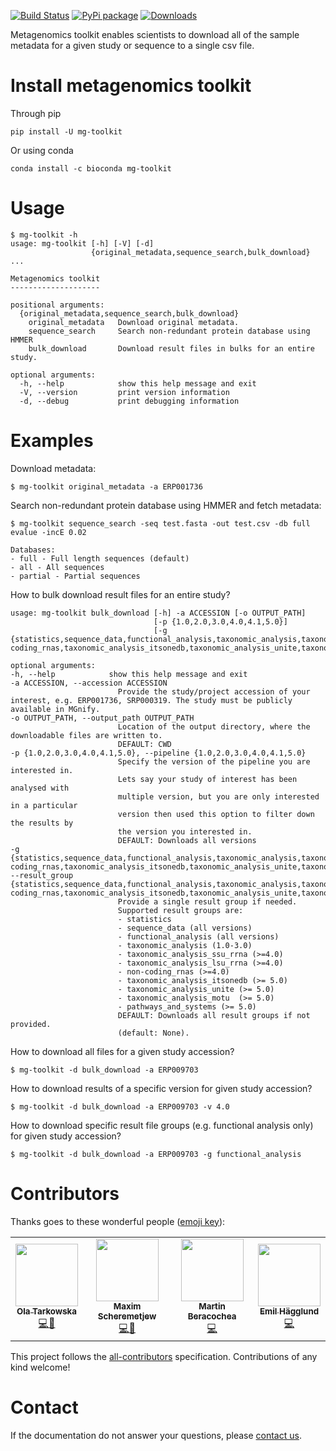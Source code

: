 [![Build Status](https://travis-ci.com/EBI-Metagenomics/emg-toolkit.svg?branch=master)](https://travis-ci.com/EBI-Metagenomics/emg-toolkit) [![PyPi package](https://badge.fury.io/py/mg-toolkit.svg)](https://badge.fury.io/py/mg-toolkit) [![Downloads](http://pepy.tech/badge/mg-toolkit)](http://pepy.tech/project/mg-toolkit)


Metagenomics toolkit enables scientists to download all of the sample
metadata for a given study or sequence to a single csv file.


Install metagenomics toolkit
============================
Through pip

    pip install -U mg-toolkit

Or using conda

    conda install -c bioconda mg-toolkit

Usage
=====

    $ mg-toolkit -h
    usage: mg-toolkit [-h] [-V] [-d]
                      {original_metadata,sequence_search,bulk_download} ...

    Metagenomics toolkit
    --------------------

    positional arguments:
      {original_metadata,sequence_search,bulk_download}
        original_metadata   Download original metadata.
        sequence_search     Search non-redundant protein database using HMMER
        bulk_download       Download result files in bulks for an entire study.

    optional arguments:
      -h, --help            show this help message and exit
      -V, --version         print version information
      -d, --debug           print debugging information


Examples
========

Download metadata:

    $ mg-toolkit original_metadata -a ERP001736


Search non-redundant protein database using HMMER and fetch metadata:

    $ mg-toolkit sequence_search -seq test.fasta -out test.csv -db full evalue -incE 0.02

    Databases:
    - full - Full length sequences (default)
    - all - All sequences
    - partial - Partial sequences


How to bulk download result files for an entire study?

    usage: mg-toolkit bulk_download [-h] -a ACCESSION [-o OUTPUT_PATH]
                                    [-p {1.0,2.0,3.0,4.0,4.1,5.0}]
                                    [-g {statistics,sequence_data,functional_analysis,taxonomic_analysis,taxonomic_analysis_ssu_rrna,taxonomic_analysis_lsu_rrna,non-coding_rnas,taxonomic_analysis_itsonedb,taxonomic_analysis_unite,taxonomic_analysis_motupathways_and_systems}]

    optional arguments:
    -h, --help            show this help message and exit
    -a ACCESSION, --accession ACCESSION
                            Provide the study/project accession of your interest, e.g. ERP001736, SRP000319. The study must be publicly available in MGnify.
    -o OUTPUT_PATH, --output_path OUTPUT_PATH
                            Location of the output directory, where the downloadable files are written to.
                            DEFAULT: CWD
    -p {1.0,2.0,3.0,4.0,4.1,5.0}, --pipeline {1.0,2.0,3.0,4.0,4.1,5.0}
                            Specify the version of the pipeline you are interested in.
                            Lets say your study of interest has been analysed with
                            multiple version, but you are only interested in a particular
                            version then used this option to filter down the results by
                            the version you interested in.
                            DEFAULT: Downloads all versions
    -g {statistics,sequence_data,functional_analysis,taxonomic_analysis,taxonomic_analysis_ssu_rrna,taxonomic_analysis_lsu_rrna,non-coding_rnas,taxonomic_analysis_itsonedb,taxonomic_analysis_unite,taxonomic_analysis_motupathways_and_systems}, --result_group {statistics,sequence_data,functional_analysis,taxonomic_analysis,taxonomic_analysis_ssu_rrna,taxonomic_analysis_lsu_rrna,non-coding_rnas,taxonomic_analysis_itsonedb,taxonomic_analysis_unite,taxonomic_analysis_motupathways_and_systems}
                            Provide a single result group if needed.
                            Supported result groups are:
                            - statistics
                            - sequence_data (all versions)
                            - functional_analysis (all versions)
                            - taxonomic_analysis (1.0-3.0)
                            - taxonomic_analysis_ssu_rrna (>=4.0)
                            - taxonomic_analysis_lsu_rrna (>=4.0)
                            - non-coding_rnas (>=4.0)
                            - taxonomic_analysis_itsonedb (>= 5.0)
                            - taxonomic_analysis_unite (>= 5.0)
                            - taxonomic_analysis_motu  (>= 5.0)
                            - pathways_and_systems (>= 5.0)
                            DEFAULT: Downloads all result groups if not provided.
                            (default: None).


How to download all files for a given study accession?

    $ mg-toolkit -d bulk_download -a ERP009703

How to download results of a specific version for given study accession?

    $ mg-toolkit -d bulk_download -a ERP009703 -v 4.0

How to download specific result file groups (e.g. functional analysis only) for given study accession?

    $ mg-toolkit -d bulk_download -a ERP009703 -g functional_analysis


Contributors
============

Thanks goes to these wonderful people ([emoji key](https://allcontributors.org/docs/en/emoji-key)):

<!-- ALL-CONTRIBUTORS-LIST:START - Do not remove or modify this section -->
<!-- prettier-ignore-start -->
<!-- markdownlint-disable -->
<table>
  <tr>
    <td align="center"><a href="https://github.com/olatarkowska"><img src="https://avatars3.githubusercontent.com/u/1065155?v=4" width="100px;" alt=""/><br /><sub><b>Ola Tarkowska</b></sub></a><br /><a href="https://github.com/EBI-Metagenomics/emg-toolkit/commits?author=olatarkowska" title="Code">💻</a><a href="https://github.com/EBI-Metagenomics/EMG-docs/commits/master?author=olatarkowska">📖</a></td>
    <td align="center"><a href="https://github.com/mscheremetjew"><img src="https://avatars3.githubusercontent.com/u/1681284?v=4" width="100px;" alt=""/><br /><sub><b>Maxim Scheremetjew</b></sub></a><br /><a href="https://github.com/EBI-Metagenomics/emg-toolkit/commits?author=mscheremetjew" title="Code">💻</a><a href="https://github.com/EBI-Metagenomics/EMG-docs/commits/master?author=mscheremetjew">📖</a></td>
    <td align="center"><a href="https://github.com/mberacochea"><img src="https://avatars3.githubusercontent.com/u/1123897?v=4" width="100px;" alt=""/><br /><sub><b>Martin Beracochea</b></sub></a><br /><a href="https://github.com/EBI-Metagenomics/emg-toolkit/commits?author=mberacochea" title="Code">💻</a></td>
    <td align="center"><a href="https://github.com/emilhaegglund"><img src="https://avatars.githubusercontent.com/u/15671004?s=400&u=1715b96c4879b924eab88f48461ffd9f40e9d37a&v=4" width="100px;" alt=""/><br /><sub><b>Emil Hägglund</b></sub></a><br /><a href="https://github.com/EBI-Metagenomics/emg-toolkit/commits?author=emilhaegglund" title="Code">💻</a></td>
  </tr>
</table>

<!-- markdownlint-enable -->
<!-- prettier-ignore-end -->
<!-- ALL-CONTRIBUTORS-LIST:END -->

This project follows the [all-contributors](https://github.com/all-contributors/all-contributors) specification. Contributions of any kind welcome!

Contact
=======

If the documentation do not answer your questions, please [contact us](https://www.ebi.ac.uk/support/metagenomics).

